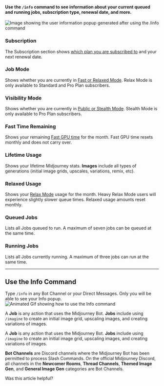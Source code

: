 #### Use the `/info` command to see information about your current queued and running jobs, subscription type, renewal date, and more.

![Image showing the user information popup generated after using the /info command](https://cdn.document360.io/3040c2b6-fead-4744-a3a9-d56d621c6c7e/Images/Documentation/MJ_Info.png)

### Subscription

The Subscription section shows [which plan you are subscribed to](https://docs.midjourney.com/plans) and your next renewal date.

### Job Mode

Shows whether you are currently in [Fast or Relaxed Mode](https://docs.midjourney.com/fast-relax). Relax Mode is only available to Standard and Pro Plan subscribers.

### Visibility Mode

Shows whether you are currently in [Public or Stealth Mode](https://docs.midjourney.com/stealth). Stealth Mode is only available to Pro Plan subscribers.

### Fast Time Remaining

Shows your remaining [Fast GPU time](https://docs.midjourney.com/fast-relax) for the month. Fast GPU time resets monthly and does not carry over.

### Lifetime Usage

Shows your lifetime Midjourney stats. **Images** include all types of generations (initial image grids, upscales, variations, remix, etc).

### Relaxed Usage

Shows your [Relax Mode](https://docs.midjourney.com/fast-relax) usage for the month. Heavy Relax Mode users will experience slightly slower queue times. Relaxed usage amounts reset monthly.

### Queued Jobs

Lists all Jobs queued to run. A maximum of seven jobs can be queued at the same time.

### Running Jobs

Lists all Jobs currently running. A maximum of three jobs can run at the same time.

___

## Use the Info Command

Type `/info` in any Bot Channel or your Direct Messages. Only you will be able to see your Info popup.  
![Animated Gif showing how to use the Info command](https://cdn.document360.io/3040c2b6-fead-4744-a3a9-d56d621c6c7e/Images/Documentation/MJ_infoCommand.gif)

A **Job** is any action that uses the Midjourney Bot. **Jobs** include using `/imagine` to create an initial image grid, upscaling images, and creating variations of images.

A **Job** is any action that uses the Midjourney Bot. **Jobs** include using `/imagine` to create an initial image grid, upscaling images, and creating variations of images.

**Bot Channels** are Discord channels where the Midjourney Bot has been permitted to process Slash Commands. On the official Midjourney Discord, all channels in the **Newcomer Rooms**, **Thread Channels**, **Themed Image Gen**, and **General Image Gen** categories are Bot Channels.

Was this article helpful?